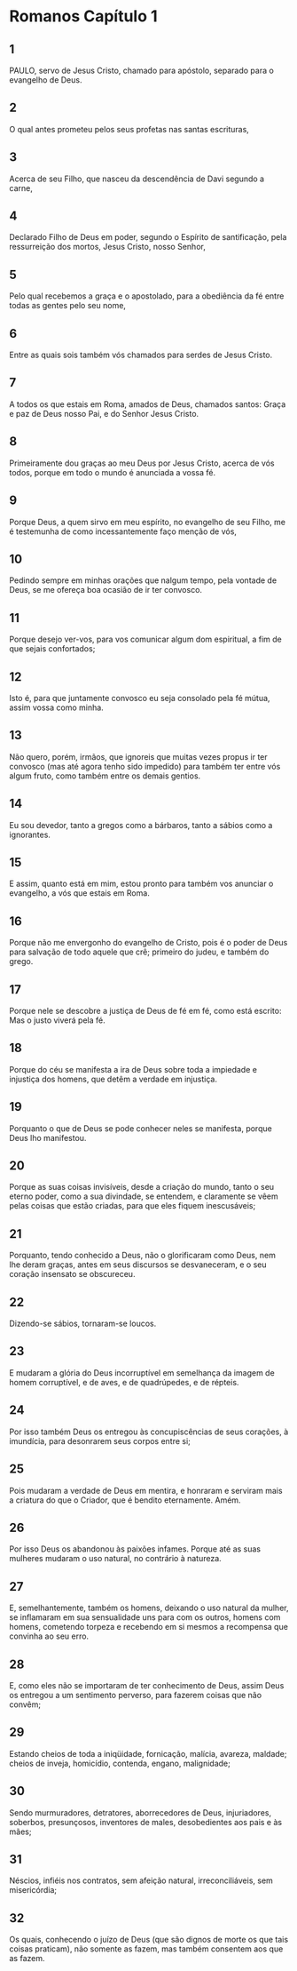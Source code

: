 # Romanos Capítulo 1

## 1
PAULO, servo de Jesus Cristo, chamado para apóstolo, separado para o evangelho de Deus.

## 2
O qual antes prometeu pelos seus profetas nas santas escrituras,

## 3
Acerca de seu Filho, que nasceu da descendência de Davi segundo a carne,

## 4
Declarado Filho de Deus em poder, segundo o Espírito de santificação, pela ressurreição dos mortos, Jesus Cristo, nosso Senhor,

## 5
Pelo qual recebemos a graça e o apostolado, para a obediência da fé entre todas as gentes pelo seu nome,

## 6
Entre as quais sois também vós chamados para serdes de Jesus Cristo.

## 7
A todos os que estais em Roma, amados de Deus, chamados santos: Graça e paz de Deus nosso Pai, e do Senhor Jesus Cristo.

## 8
Primeiramente dou graças ao meu Deus por Jesus Cristo, acerca de vós todos, porque em todo o mundo é anunciada a vossa fé.

## 9
Porque Deus, a quem sirvo em meu espírito, no evangelho de seu Filho, me é testemunha de como incessantemente faço menção de vós,

## 10
Pedindo sempre em minhas orações que nalgum tempo, pela vontade de Deus, se me ofereça boa ocasião de ir ter convosco.

## 11
Porque desejo ver-vos, para vos comunicar algum dom espiritual, a fim de que sejais confortados;

## 12
Isto é, para que juntamente convosco eu seja consolado pela fé mútua, assim vossa como minha.

## 13
Não quero, porém, irmãos, que ignoreis que muitas vezes propus ir ter convosco (mas até agora tenho sido impedido) para também ter entre vós algum fruto, como também entre os demais gentios.

## 14
Eu sou devedor, tanto a gregos como a bárbaros, tanto a sábios como a ignorantes.

## 15
E assim, quanto está em mim, estou pronto para também vos anunciar o evangelho, a vós que estais em Roma.

## 16
Porque não me envergonho do evangelho de Cristo, pois é o poder de Deus para salvação de todo aquele que crê; primeiro do judeu, e também do grego.

## 17
Porque nele se descobre a justiça de Deus de fé em fé, como está escrito: Mas o justo viverá pela fé.

## 18
Porque do céu se manifesta a ira de Deus sobre toda a impiedade e injustiça dos homens, que detêm a verdade em injustiça.

## 19
Porquanto o que de Deus se pode conhecer neles se manifesta, porque Deus lho manifestou.

## 20
Porque as suas coisas invisíveis, desde a criação do mundo, tanto o seu eterno poder, como a sua divindade, se entendem, e claramente se vêem pelas coisas que estão criadas, para que eles fiquem inescusáveis;

## 21
Porquanto, tendo conhecido a Deus, não o glorificaram como Deus, nem lhe deram graças, antes em seus discursos se desvaneceram, e o seu coração insensato se obscureceu.

## 22
Dizendo-se sábios, tornaram-se loucos.

## 23
E mudaram a glória do Deus incorruptível em semelhança da imagem de homem corruptível, e de aves, e de quadrúpedes, e de répteis.

## 24
Por isso também Deus os entregou às concupiscências de seus corações, à imundícia, para desonrarem seus corpos entre si;

## 25
Pois mudaram a verdade de Deus em mentira, e honraram e serviram mais a criatura do que o Criador, que é bendito eternamente. Amém.

## 26
Por isso Deus os abandonou às paixões infames. Porque até as suas mulheres mudaram o uso natural, no contrário à natureza.

## 27
E, semelhantemente, também os homens, deixando o uso natural da mulher, se inflamaram em sua sensualidade uns para com os outros, homens com homens, cometendo torpeza e recebendo em si mesmos a recompensa que convinha ao seu erro.

## 28
E, como eles não se importaram de ter conhecimento de Deus, assim Deus os entregou a um sentimento perverso, para fazerem coisas que não convêm;

## 29
Estando cheios de toda a iniqüidade, fornicação, malícia, avareza, maldade; cheios de inveja, homicídio, contenda, engano, malignidade;

## 30
Sendo murmuradores, detratores, aborrecedores de Deus, injuriadores, soberbos, presunçosos, inventores de males, desobedientes aos pais e às mães;

## 31
Néscios, infiéis nos contratos, sem afeição natural, irreconciliáveis, sem misericórdia;

## 32
Os quais, conhecendo o juízo de Deus (que são dignos de morte os que tais coisas praticam), não somente as fazem, mas também consentem aos que as fazem.

